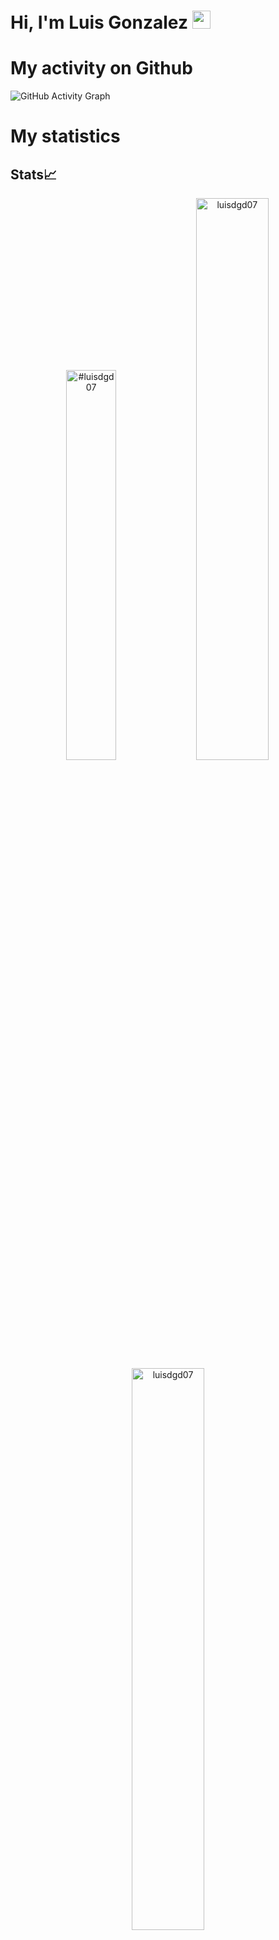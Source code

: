 # Hi, I'm Luis Gonzalez <img src="https://github.com/TheDudeThatCode/TheDudeThatCode/blob/master/Assets/Hi.gif" width="29px">
# My activity on Github
![GitHub Activity Graph](https://activity-graph.herokuapp.com/graph?username=luisdgd07&theme=dracula&hide_border=true)

# My statistics
## Stats📈
<p align="center">
<img width="40%" src="https://github-readme-stats.vercel.app/api/top-langs?username=luisdgd07&show_icons=true&theme=dracula&title_color=ff8000&text_color=ffffff&bg_color=6a6a6a&locale=en&layout=compact&hide_border=true" alt="#luisdgd07" /> 
<img width="48%" src="https://github-readme-stats.vercel.app/api?username=luisdgd07&show_icons=true&theme=dracula&title_color=ff8000&text_color=ffffff&bg_color=6a6a6a&locale=en&hide_border=true" alt="luisdgd07" />
<img width="48%" src="https://github-readme-streak-stats.herokuapp.com/?user=luisdgd07&theme=highcontrast&hide_border=true" alt="luisdgd07" />
</p>
Donate to me 💰
https://bit.ly/3B3svnr
